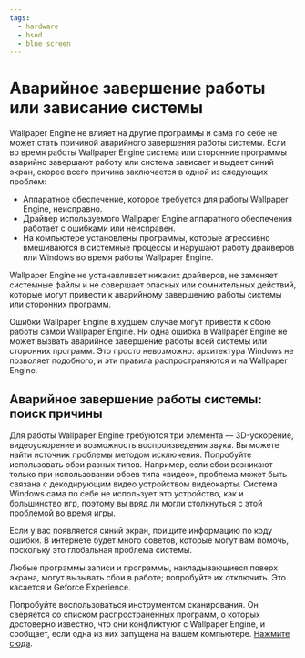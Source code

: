 ```yaml
---
tags:
  - hardware
  - bsod
  - blue screen
---
```


# Аварийное завершение работы или зависание системы
Wallpaper Engine не влияет на другие программы и сама по себе не может стать причиной аварийного завершения работы системы. Если во время работы Wallpaper Engine система или сторонние программы аварийно завершают работу или система зависает и выдает синий экран, скорее всего причина заключается в одной из следующих проблем:

* Аппаратное обеспечение, которое требуется для работы Wallpaper Engine, неисправно.
* Драйвер используемого Wallpaper Engine аппаратного обеспечения работает с ошибками или неисправен.
* На компьютере установлены программы, которые агрессивно вмешиваются в системные процессы и нарушают работу драйверов или Windows во время работы Wallpaper Engine.

Wallpaper Engine не устанавливает никаких драйверов, не заменяет системные файлы и не совершает опасных или сомнительных действий, которые могут привести к аварийному завершению работы системы или сторонних программ.

Ошибки Wallpaper Engine в худшем случае могут привести к сбою работы самой Wallpaper Engine. Ни одна ошибка в Wallpaper Engine не может вызвать аварийное завершение работы всей системы или сторонних программ. Это просто невозможно: архитектура Windows не позволяет подобного, и эти правила распространяются и на Wallpaper Engine.

## Аварийное завершение работы системы: поиск причины
Для работы Wallpaper Engine требуются три элемента — 3D-ускорение, видеоускорение и возможность воспроизведения звука. Вы можете найти источник проблемы методом исключения. Попробуйте использовать обои разных типов. Например, если сбои возникают только при использовании обоев типа «видео», проблема может быть связана с декодирующим видео устройством видеокарты. Система Windows сама по себе не использует это устройство, как и большинство игр, поэтому вы вряд ли могли столкнуться с этой проблемой во время игры.

Если у вас появляется синий экран, поищите информацию по коду ошибки. В интернете будет много советов, которые могут вам помочь, поскольку это глобальная проблема системы.

Любые программы записи и программы, накладывающиеся поверх экрана, могут вызывать сбои в работе; попробуйте их отключить. Это касается и Geforce Experience.

Попробуйте воспользоваться инструментом сканирования. Он сверяется со списком распространенных программ, о которых достоверно известно, что они конфликтуют с Wallpaper Engine, и сообщает, если одна из них запущена на вашем компьютере. [Нажмите сюда](/debug/scantool_support.html).